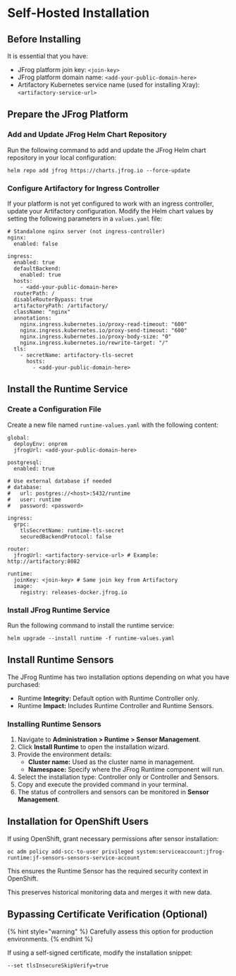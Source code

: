 # Self-Hosted Installation

## Before Installing

It is essential that you have:

* JFrog platform join key: `<join-key>`
* JFrog platform domain name: `<add-your-public-domain-here>`
* Artifactory Kubernetes service name (used for installing Xray): `<artifactory-service-url>`

## Prepare the JFrog Platform

### Add and Update JFrog Helm Chart Repository

Run the following command to add and update the JFrog Helm chart repository in your local configuration:

```
helm repo add jfrog https://charts.jfrog.io --force-update
```

### Configure Artifactory for Ingress Controller

If your platform is not yet configured to work with an ingress controller, update your Artifactory configuration. Modify the Helm chart values by setting the following parameters in a `values.yaml` file:

```
# Standalone nginx server (not ingress-controller)
nginx:
  enabled: false

ingress:
  enabled: true
  defaultBackend:
    enabled: true
  hosts:
    - <add-your-public-domain-here>
  routerPath: /
  disableRouterBypass: true
  artifactoryPath: /artifactory/
  className: "nginx"
  annotations:
    nginx.ingress.kubernetes.io/proxy-read-timeout: "600"
    nginx.ingress.kubernetes.io/proxy-send-timeout: "600"
    nginx.ingress.kubernetes.io/proxy-body-size: "0"
    nginx.ingress.kubernetes.io/rewrite-target: "/"
  tls:
    - secretName: artifactory-tls-secret
      hosts:
        - <add-your-public-domain-here>
```

## Install the Runtime Service

### Create a Configuration File

Create a new file named `runtime-values.yaml` with the following content:

```
global:
  deployEnv: onprem
  jfrogUrl: <add-your-public-domain-here>

postgresql:
  enabled: true

# Use external database if needed
# database:
#   url: postgres://<host>:5432/runtime
#   user: runtime
#   password: <password>

ingress:
  grpc:
    tlsSecretName: runtime-tls-secret
    securedBackendProtocol: false

router:
  jfrogUrl: <artifactory-service-url> # Example: http://artifactory:8082

runtime:
  joinKey: <join-key> # Same join key from Artifactory
  image:
    registry: releases-docker.jfrog.io
```

### Install JFrog Runtime Service

Run the following command to install the runtime service:

```
helm upgrade --install runtime -f runtime-values.yaml
```

## Install Runtime Sensors

The JFrog Runtime has two installation options depending on what you have purchased:

* Runtime **Integrity:** Default option with Runtime Controller only.
* Runtime **Impact:** Includes Runtime Controller and Runtime Sensors.

### Installing Runtime Sensors

1. Navigate to **Administration > Runtime > Sensor Management**.
2. Click **Install Runtime** to open the installation wizard.
3. Provide the environment details:
   * **Cluster name:** Used as the cluster name in management.
   * **Namespace:** Specify where the JFrog Runtime component will run.
4. Select the installation type: Controller only or Controller and Sensors.
5. Copy and execute the provided command in your terminal.
6. The status of controllers and sensors can be monitored in **Sensor Management**.

## Installation for OpenShift Users

If using OpenShift, grant necessary permissions after sensor installation:

```
oc adm policy add-scc-to-user privileged system:serviceaccount:jfrog-runtime:jf-sensors-sensors-service-account
```

This ensures the Runtime Sensor has the required security context in OpenShift.

This preserves historical monitoring data and merges it with new data.

## Bypassing Certificate Verification (Optional)

{% hint style="warning" %}
Carefully assess this option for production environments.
{% endhint %}

If using a self-signed certificate, modify the installation snippet:

```
--set tlsInsecureSkipVerify=true
```
